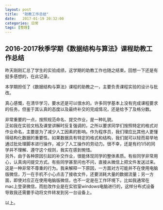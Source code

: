```yaml
---
layout: post
title:  "助教工作总结"
date:   2017-01-19 20:32:00
categories: 日常  
tags: [整理]
---
```


## 2016-2017秋季学期《数据结构与算法》课程助教工作总结

昨天刚刚汇总了学生的实验成绩，这学期的助教工作也随之结束。回想一下还是有挺多感想的，在此记录。    

本学期担任了《数据结构与算法》课程的助教之一，主要负责课程实验的设计与批改。

真心感慨，在清华学习，要水还是可以很水的。许多同学基本上没有完成课程要求的任务，但鉴于其认真的态度以及最终补交的完成情况，还是给予了及格分数。

非常重要的一点，按照规范命名、提交作业，是一种礼貌。    
正如我在实验文档及课堂讲解时反复强调的，之所以要求同学们按照特定的格式对作业命名，主要是为了减少人工因素的影响。作为程序员，我们理应比其他人更懂得结构化数据的重要性。如果数据具有特定的格式和结构，我们就可以轻而易举地通过批处理脚本进行操作，减少了人工操作的劳动力。很不幸，还是有约1/5的同学并不理解、遵守这个规则，我实在感到惋惜。   
另外，由于各种原因引起的补交作业，很能体现同学的整体素质。有些同学非常用心，认真询问提交方式。有些同学甚至问也不问，直接从微信上把文件发送过来。这是一种非常不尊重的行为。我来解释一下原因，一方面对方可能并不在使用电脑版微信，万一在手机不小心点击了接收文件，还要消耗大量的数据流量；另一方面，即使对应正在使用电脑版微信，也不一定是在工作环境下。比如我通常在mac上登录微信，而批改作业是在实验室windows电脑进行的，这样分布式设备导致我还需要手动将文件转发到另一台设备上。

以上。

